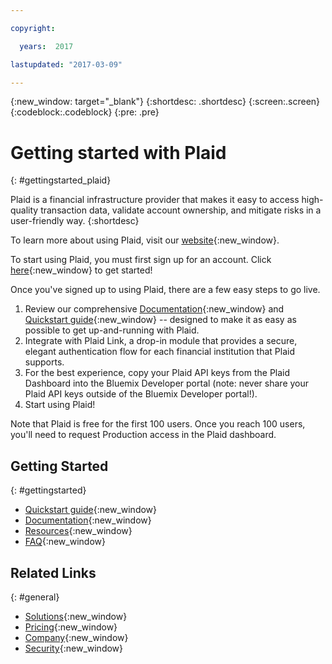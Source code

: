 ```yaml
---

copyright:

  years:  2017

lastupdated: "2017-03-09"

---
```


{:new_window: target="_blank"}
{:shortdesc: .shortdesc}
{:screen:.screen}
{:codeblock:.codeblock}
{:pre: .pre}

<!-- This template is for getting started with a Bluemix service. It is a task template intended to document productive use of the service. It is not intended for discovery and conceptual information.  -->

<!-- The name of this file should remain index.md.
Please delete out content examples and coding that you are not using for your service. -->

# Getting started with Plaid
{: #gettingstarted_plaid}

Plaid is a financial infrastructure provider that makes it easy to access high-quality transaction data, validate account ownership, and mitigate risks in a user-friendly way.
{:shortdesc}

<!-- Task section: REQUIRED
The task section includes steps to integrate the service into the app.  
- With task-based, technical information, reduce the conversational style in favor of succinct and direct instructions.
- DO include the basic, most-common-use scenario steps to use the service or integrate it into the app. 
- DO NOT include steps to add the service from the Bluemix catalog; we assume that the user already took steps in the UI to add the service. 
- DO include code snippets in all languages that can be copied, as well as VCAP service info.  
- For additional tasks like configuring, managing, etc., add a task section (## Gerund_task_title) below the task section or "About" section if used. Use a task title such as "Configuring x", "Administering y", "Managing z". -->

<!-- You can include an optional prerequisites paragraph for any prerequisites to be met before integrating the service. For example: -->

To learn more about using Plaid, visit our [website](https://plaid.com/){:new_window}.

To start using Plaid, you must first sign up for an account. Click [here](https://dashboard.plaid.com/signup){:new_window} to get started!

<!-- Include a sentence to briefly introduce the steps. Examples: -->

Once you've signed up to using Plaid, there are a few easy steps to go live.

<!-- Use ordered list markup for the step section. For code examples: 
- use three backticks ahead of and after the example (```)
- For copyable code snippet, multi-line, include {: codeblock} following the last set of backticks. A copy button will display in framework in output.
- For copyable command, single line, include {: pre} following the last set of backticks. When displayed, it will show "$" at the beginning of the command example and a copy button, but the copy button will include just the command example.
- For non-copyable output snippet, include {: screen} following the last set of backticks.
 -->

1. Review our comprehensive [Documentation](https://plaid.com/docs/api/){:new_window} and [Quickstart guide](https://plaid.com/docs/quickstart/){:new_window} -- designed to make it as easy as possible to get up-and-running with Plaid.
2. Integrate with Plaid Link, a drop-in module that provides a secure, elegant authentication flow for each financial institution that Plaid supports.
3. For the best experience, copy your Plaid API keys from the Plaid Dashboard into the Bluemix Developer portal (note: never share your Plaid API keys outside of the Bluemix Developer portal!).
4. Start using Plaid!

Note that Plaid is free for the first 100 users. Once you reach 100 users, you'll need to request Production access in the Plaid dashboard.

## Getting Started
{: #gettingstarted}

<!-- Recommended external links to your top three devWorks articles and sample applications. NOTE: sample apps should be in node and java at a minimum. Link text should be: <sample_name> sample or developerworks: <article_name>. To confirm the available articles for your service, go to http://www.ibm.com/developerworks/views/global/libraryview.jsp?show_abstract=falsecontentarea_by=All+Zonesproduct_by=-1topic_by=BlueMixindustry_by=-1type_by=All+Typesibm-search=Search and select your service from the product drop-down menu -->

* [Quickstart guide](https://plaid.com/docs/quickstart/){:new_window}
* [Documentation](https://plaid.com/docs/api/){:new_window}
* [Resources](https://plaid.com/docs/resources/#official-libraries){:new_window}
* [FAQ](https://plaid.com/docs/faq/){:new_window}

## Related Links
{: #general}

* [Solutions](https://plaid.com/solutions/){:new_window}
* [Pricing](https://plaid.com/pricing/){:new_window}
* [Company](https://plaid.com/company/){:new_window}
* [Security](https://plaid.com/security/){:new_window}

